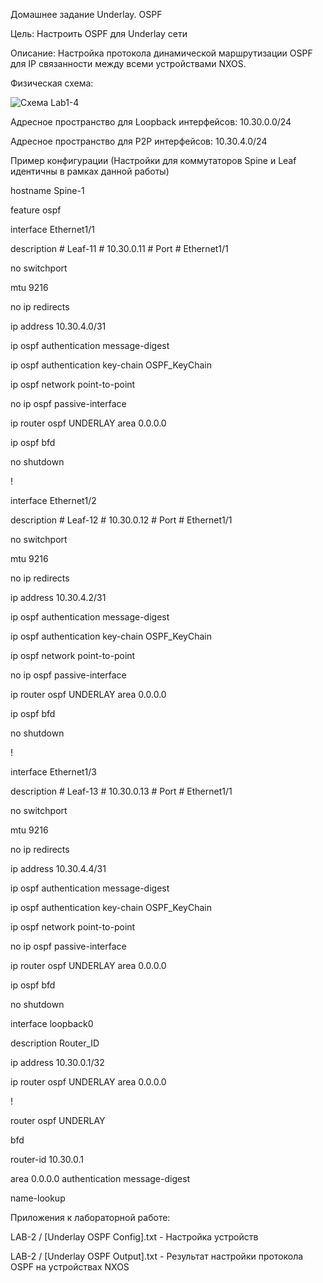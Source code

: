 Домашнее задание Underlay. OSPF

Цель: Настроить OSPF для Underlay сети

Описание: Настройка протокола динамической маршрутизации OSPF для IP связанности между всеми устройствами NXOS.

Физическая схема: 

![Схема Lab1-4](https://github.com/tumanov-va/COD-Network-Design/assets/134439784/15c8eded-1473-4809-99cc-d673ce9cb9fa)

Адресное пространство для Loopback интерфейсов: 10.30.0.0/24

Адресное пространство для P2P интерфейсов: 10.30.4.0/24

Пример конфигурации (Настройки для коммутаторов Spine и Leaf идентичны в рамках данной работы)

hostname Spine-1

feature ospf

interface Ethernet1/1

  description # Leaf-11 # 10.30.0.11 # Port # Ethernet1/1
  
  no switchport
  
  mtu 9216
  
  no ip redirects
  
  ip address 10.30.4.0/31
  
  ip ospf authentication message-digest
  
  ip ospf authentication key-chain OSPF_KeyChain
  
  ip ospf network point-to-point
  
  no ip ospf passive-interface
  
  ip router ospf UNDERLAY area 0.0.0.0
  
  ip ospf bfd
  
  no shutdown

  !
 
interface Ethernet1/2

  description # Leaf-12 # 10.30.0.12 # Port # Ethernet1/1
  
  no switchport
  
  mtu 9216
  
  no ip redirects
  
  ip address 10.30.4.2/31
  
  ip ospf authentication message-digest
  
  ip ospf authentication key-chain OSPF_KeyChain
  
  ip ospf network point-to-point
  
  no ip ospf passive-interface
  
  ip router ospf UNDERLAY area 0.0.0.0
  
  ip ospf bfd
  
  no shutdown

!

interface Ethernet1/3

  description # Leaf-13 # 10.30.0.13 # Port # Ethernet1/1
  
  no switchport
  
  mtu 9216
  
  no ip redirects
  
  ip address 10.30.4.4/31
  
  ip ospf authentication message-digest
  
  ip ospf authentication key-chain OSPF_KeyChain
  
  ip ospf network point-to-point
  
  no ip ospf passive-interface
  
  ip router ospf UNDERLAY area 0.0.0.0
  
  ip ospf bfd
  
  no shutdown

interface loopback0
  
  description Router_ID
  
  ip address 10.30.0.1/32
 
  ip router ospf UNDERLAY area 0.0.0.0

!

router ospf UNDERLAY

  bfd
  
  router-id 10.30.0.1
  
  area 0.0.0.0 authentication message-digest
  
  name-lookup

Приложения к лабораторной работе:

LAB-2 / [Underlay OSPF Config].txt - Настройка устройств

LAB-2 / [Underlay OSPF Output].txt - Результат настройки протокола OSPF на устройствах NXOS


